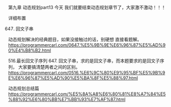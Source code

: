 第九章 动态规划part13
今天 我们就要结束动态规划章节了，大家激不激动！！！ 

 详细布置 

 647. 回文子串   

动态规划解决的经典题目，如果没接触过的话，别硬想 直接看题解。
https://programmercarl.com/0647.%E5%9B%9E%E6%96%87%E5%AD%90%E4%B8%B2.html  

 516.最长回文子序列 
 647. 回文子串，求的是回文子串，而本题要求的是回文子序列， 大家要搞清楚两者之间的区别。 
https://programmercarl.com/0516.%E6%9C%80%E9%95%BF%E5%9B%9E%E6%96%87%E5%AD%90%E5%BA%8F%E5%88%97.html  

 动态规划总结篇 
https://programmercarl.com/%E5%8A%A8%E6%80%81%E8%A7%84%E5%88%92%E6%80%BB%E7%BB%93%E7%AF%87.html  


